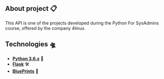 
## About project 📋
This API is one of the projects developed during the Python For SysAdmins course, offered by the company 4linux.

## Technologies 🛸
* [**Python 3.6.x**](https://www.python.org/) 🐍
* [**Flask**](https://flask.palletsprojects.com/en/1.1.x/) 🛠 
* [**BluePrints**](https://flask.palletsprojects.com/en/1.1.x/blueprints/) 🔮
